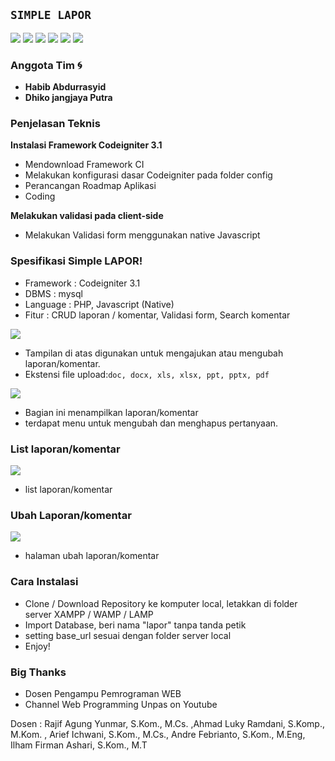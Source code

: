 ## `SIMPLE LAPOR`


![](stuff/1.PNG)
![](stuff/buat-laporan.PNG)
![](stuff/detail-komentar.PNG)
![](stuff/laporanku.PNG)
![](stuff/login.PNG)
![](stuff/register.PNG)


### **Anggota Tim :cyclone:**
- **Habib Abdurrasyid** 
- **Dhiko jangjaya Putra**

### **Penjelasan Teknis**
**Instalasi Framework  Codeigniter 3.1**
   - Mendownload Framework CI
   - Melakukan konfigurasi dasar Codeigniter pada folder config
   - Perancangan Roadmap Aplikasi
   - Coding
   
**Melakukan validasi pada client-side**
   - Melakukan Validasi form menggunakan native Javascript

  
### **Spesifikasi Simple LAPOR!**
  - Framework     : Codeigniter 3.1
  - DBMS          : mysql
  - Language      : PHP, Javascript (Native)
  - Fitur         : CRUD laporan / komentar, Validasi form, Search komentar


![](stuff/buat-laporan.PNG)
- Tampilan di atas digunakan untuk mengajukan atau mengubah laporan/komentar.
- Ekstensi file upload:`doc, docx, xls, xlsx, ppt, pptx, pdf`

![](stuff/detail-komentar.PNG)
- Bagian ini menampilkan laporan/komentar
- terdapat menu untuk mengubah dan menghapus pertanyaan.

### List laporan/komentar
![](stuff/1.PNG)
  - list laporan/komentar


### Ubah Laporan/komentar
![](stuff/ubah.PNG)
  - halaman ubah laporan/komentar


### Cara Instalasi
  - Clone / Download Repository ke komputer local, letakkan di folder server XAMPP / WAMP / LAMP
  - Import Database, beri nama "lapor" tanpa tanda petik
  - setting base_url sesuai dengan folder server local
  - Enjoy!

### Big Thanks
  - Dosen Pengampu Pemrograman WEB
  - Channel Web Programming Unpas on Youtube

Dosen       : Rajif Agung Yunmar, S.Kom., M.Cs.	,Ahmad Luky Ramdani, S.Komp., M.Kom. ,
Arief Ichwani, S.Kom., M.Cs., Andre Febrianto, S.Kom., M.Eng, Ilham Firman Ashari, S.Kom., M.T


